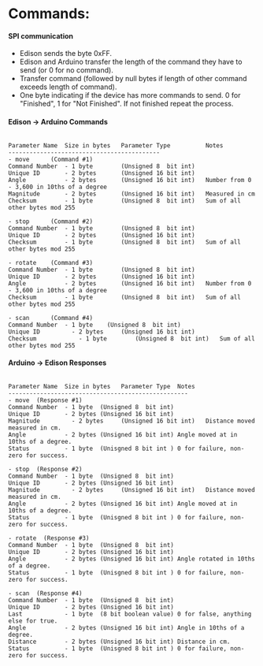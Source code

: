 # Commands:

#### SPI communication

- Edison sends the byte 0xFF.
- Edison and Arduino transfer the length of the command they have to send (or 0 for no command).
- Transfer command (followed by null bytes if length of other command exceeds length of command).
- One byte indicating if the device has more commands to send. 0 for "Finished", 1 for "Not Finished". If not finished repeat the process.

#### Edison -> Arduino Commands
```

Parameter Name 	Size in bytes	Parameter Type			Notes
-------------------------------------------
- move 		(Command #1)
Command Number	- 1 byte  		(Unsigned 8  bit int)	
Unique ID 		- 2 bytes		(Unsigned 16 bit int)
Angle 			- 2 bytes		(Unsigned 16 bit int) 	Number from 0 - 3,600 in 10ths of a degree
Magnitude 		- 2 bytes		(Unsigned 16 bit int)	Measured in cm
Checksum		- 1 byte		(Unsigned 8  bit int) 	Sum of all other bytes mod 255

- stop 		(Command #2)
Command Number	- 1 byte  		(Unsigned 8  bit int)	
Unique ID 		- 2 bytes		(Unsigned 16 bit int)
Checksum		- 1 byte		(Unsigned 8  bit int) 	Sum of all other bytes mod 255

- rotate 	(Command #3)
Command Number	- 1 byte  		(Unsigned 8  bit int)	
Unique ID 		- 2 bytes		(Unsigned 16 bit int)
Angle 			- 2 bytes		(Unsigned 16 bit int) 	Number from 0 - 3,600 in 10ths of a degree
Checksum		- 1 byte		(Unsigned 8  bit int) 	Sum of all other bytes mod 255

- scan 		(Command #4)
Command Number	- 1 byte  	(Unsigned 8  bit int)	
Unique ID 		  - 2 bytes		(Unsigned 16 bit int)
Checksum		    - 1 byte		(Unsigned 8  bit int) 	Sum of all other bytes mod 255

```


#### Arduino -> Edison Responses
```

Parameter Name 	Size in bytes	Parameter Type  Notes
---------------------------------------------------
- move  (Response #1)
Command Number  - 1 byte  (Unsigned 8  bit int)	
Unique ID       - 2 bytes (Unsigned 16 bit int)
Magnitude 		  - 2 bytes		(Unsigned 16 bit int)	Distance moved measured in cm.
Angle           - 2 bytes (Unsigned 16 bit int) Angle moved at in 10ths of a degree.
Status          - 1 byte  (Unisgned 8 bit int ) 0 for failure, non-zero for success.

- stop  (Response #2)
Command Number  - 1 byte  (Unsigned 8  bit int)	
Unique ID       - 2 bytes (Unsigned 16 bit int)
Magnitude 		  - 2 bytes		(Unsigned 16 bit int)	Distance moved measured in cm.
Angle           - 2 bytes (Unsigned 16 bit int) Angle moved at in 10ths of a degree.
Status          - 1 byte  (Unisgned 8 bit int ) 0 for failure, non-zero for success.

- rotate  (Response #3)
Command Number  - 1 byte  (Unsigned 8  bit int)	
Unique ID       - 2 bytes (Unsigned 16 bit int)
Angle           - 2 bytes (Unsigned 16 bit int) Angle rotated in 10ths of a degree.
Status          - 1 byte  (Unisgned 8 bit int ) 0 for failure, non-zero for success.

- scan  (Response #4)
Command Number  - 1 byte  (Unsigned 8  bit int)	
Unique ID       - 2 bytes (Unsigned 16 bit int)
Last            - 1 byte  (8 bit boolean value) 0 for false, anything else for true.
Angle           - 2 bytes (Unsigned 16 bit int) Angle in 10ths of a degree.
Distance        - 2 bytes (Unsigned 16 bit int) Distance in cm.
Status          - 1 byte  (Unisgned 8 bit int ) 0 for failure, non-zero for success.

```
